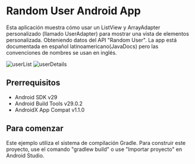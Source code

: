 Random User Android App
============

Esta aplicación muestra cómo usar un ListView y ArrayAdapter personalizado (llamado UserAdapter) para mostrar una vista de elementos personalizada. Obteniendo datos del API "Random User". La app está documentada en español latinoamericano(JavaDocs) pero las convenciones de nombres se usan en inglés.

![userList](https://media.discordapp.net/attachments/458817148366749707/681711545935593472/userList.png?width=240&height=427)
![userDetails](https://media.discordapp.net/attachments/458817148366749707/681711554475065346/Screenshot_1582602869.png?width=240&height=427)

Prerrequisitos
--------------

- Android SDK v29
- Android Build Tools v29.0.2
- AndroidX App Compat v1.1.0

Para comenzar
---------------

Este ejemplo utiliza el sistema de compilación Gradle. Para construir este proyecto, use el comando "gradlew build" o use "Importar proyecto" en Android Studio.
